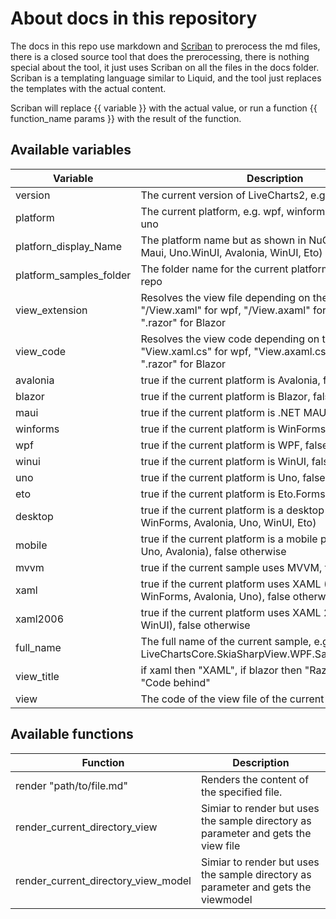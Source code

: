 # About docs in this repository

The docs in this repo use markdown and [Scriban](https://github.com/scriban/scriban) to prerocess the md files,
there is a closed source tool that does the prerocessing, there is nothing special about the tool, it just uses Scriban
on all the files in the docs folder. Scriban is a templating language similar to Liquid, and the tool just replaces the
templates with the actual content.

Scriban will replace {{ variable }} with the actual value, or run a function {{ function_name params }}
with the result of the function.

## Available variables

| Variable               | Description                                                                                     |
|------------------------|-------------------------------------------------------------------------------------------------|
| version                | The current version of LiveCharts2, e.g. 2.0.0-beta.1                                           |
| platform               | The current platform, e.g. wpf, winforms, avalonia, maui, uno                                   |
| platforn_display_Name  | The platform name but as shown in NuGet, (WPF, Blazor, Maui, Uno.WinUI, Avalonia, WinUI, Eto)   |
| platform_samples_folder| The folder name for the current platform samples in the repo                                    |
| view_extension         | Resolves the view file depending on the platform, e.g. "/View.xaml" for wpf, "/View.axaml" for avalonia or ".razor" for Blazor |
| view_code              | Resolves the view code depending on the platform, e.g. "View.xaml.cs" for wpf, "View.axaml.cs" for avalonia or ".razor" for Blazor |
| avalonia               | true if the current platform is Avalonia, false otherwise                                       |
| blazor                 | true if the current platform is Blazor, false otherwise                                         |
| maui                   | true if the current platform is .NET MAUI, false otherwise                                      |
| winforms               | true if the current platform is WinForms, false otherwise                                       |
| wpf                    | true if the current platform is WPF, false otherwise                                            |
| winui                  | true if the current platform is WinUI, false otherwise                                          |
| uno                    | true if the current platform is Uno, false otherwise                                            |
| eto                    | true if the current platform is Eto.Forms, false otherwise                                      |
| desktop                | true if the current platform is a desktop platform (WPF, WinForms, Avalonia, Uno, WinUI, Eto)   |
| mobile                 | true if the current platform is a mobile platform (Maui, Uno, Avalonia), false otherwise        |
| mvvm                   | true if the current sample uses MVVM, false otherwise                                           |
| xaml                   | true if the current platform uses XAML (WPF, WinUI, WinForms, Avalonia, Uno), false otherwise   |
| xaml2006               | true if the current platform uses XAML 2006 (WPF and WinUI), false otherwise                    |
| full_name              | The full name of the current sample, e.g. LiveChartsCore.SkiaSharpView.WPF.Samples.Axes.Basic   |
| view_title             | if xaml then "XAML", if blazor then "Razor" otherwise "Code behind"                             |
| view                   | The code of the view file of the current sample                                                 |

## Available functions

| Function                            | Description                                                                        |
|-------------------------------------|------------------------------------------------------------------------------------|
| render "path/to/file.md"            | Renders the content of the specified file.                                         |
| render_current_directory_view       | Simiar to render but uses the sample directory as parameter and gets the view file |
| render_current_directory_view_model | Simiar to render but uses the sample directory as parameter and gets the viewmodel |
